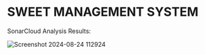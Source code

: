 <h1>SWEET MANAGEMENT SYSTEM</h1>
SonarCloud Analysis Results:

![Screenshot 2024-08-24 112924](https://github.com/user-attachments/assets/c80f55c0-d27a-4094-8d37-be39c0ef2336)
